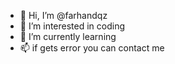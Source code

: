 - 👋 Hi, I’m @farhandqz
- 👀 I’m interested in coding
- 🌱 I’m currently learning
- 📫 if gets error you can contact me

<!---
farhandqz/farhandqz is a ✨ special ✨ repository because its `README.md` (this file) appears on your GitHub profile.
You can click the Preview link to take a look at your changes.
--->
